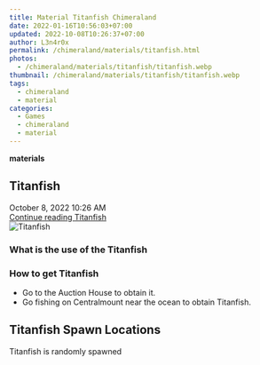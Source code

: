 ```yaml
---
title: Material Titanfish Chimeraland
date: 2022-01-16T10:56:03+07:00
updated: 2022-10-08T10:26:37+07:00
author: L3n4r0x
permalink: /chimeraland/materials/titanfish.html
photos:
  - /chimeraland/materials/titanfish/titanfish.webp
thumbnail: /chimeraland/materials/titanfish/titanfish.webp
tags:
  - chimeraland
  - material
categories:
  - Games
  - chimeraland
  - material
---
```


<section id="bootstrap-wrapper">
  <link
    rel="stylesheet"
    href="https://rawcdn.githack.com/dimaslanjaka/Web-Manajemen/870a349/css/bootstrap-5-3-0-alpha3-wrapper.css"
  />
  <div
    class="row g-0 border rounded overflow-hidden flex-md-row mb-4 shadow-sm position-relative"
  >
    <div class="col p-4 d-flex flex-column position-static">
      <strong class="d-inline-block mb-2 text-success">materials</strong>
      <h2 class="mb-0">Titanfish</h2>
      <div class="mb-1 text-muted">October 8, 2022 10:26 AM</div>
      <a
        href="/chimeraland/materials/titanfish.html"
        class="stretched-link d-none text-primary"
        >Continue reading Titanfish</a
      >
    </div>
    <div class="col-auto d-none d-lg-block">
      <img
        src="/chimeraland/materials/titanfish/titanfish.webp"
        alt="Titanfish"
      />
    </div>
  </div>
  <div class="row">
    <div class="col-lg-6 col-12 mb-2">
      <div class="card bg-dark text-light">
        <div class="card-body">
          <h3 class="card-title">What is the use of the Titanfish</h3>
          <div class="card-text"><ul></ul></div>
        </div>
      </div>
    </div>
    <div class="col-lg-6 col-12 mb-2">
      <div class="card bg-dark text-light">
        <div class="card-body">
          <h3 class="card-title">How to get Titanfish</h3>
          <div class="card-text">
            <ul>
              <li>Go to the Auction House to obtain it.</li>
              <li>
                Go fishing on Centralmount near the ocean to obtain Titanfish.
              </li>
            </ul>
          </div>
        </div>
      </div>
    </div>
    <div class="col-12 mb-2">
      <h2>Titanfish Spawn Locations</h2>
      <p>Titanfish is randomly spawned</p>
    </div>
  </div>
</section>